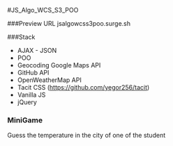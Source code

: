 #JS_Algo_WCS_S3_POO

###Preview URL
jsalgowcss3poo.surge.sh

###Stack
- AJAX - JSON
- POO
- Geocoding Google Maps API
- GitHub API
- OpenWeatherMap API
- Tacit CSS (<https://github.com/yegor256/tacit>)
- Vanilla JS
- jQuery

### MiniGame
Guess the temperature in the city of one of the student
